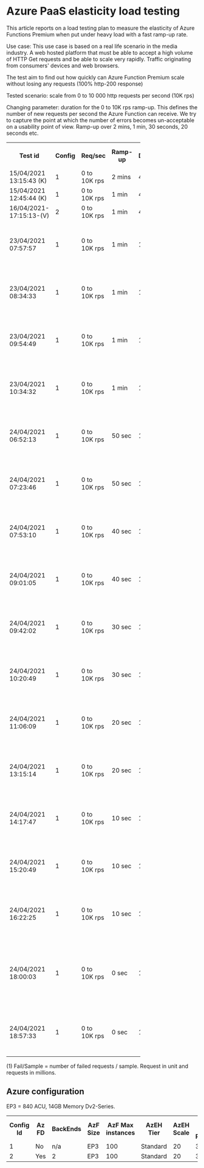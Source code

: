 # Azure PaaS elasticity load testing

This article reports on a load testing plan to measure the elasticity of Azure Functions Premium when put under heavy load with a fast ramp-up rate.

Use case:
This use case is based on a real life scenario in the media industry. A web hosted platform that must be able to accept a high volume of HTTP Get requests and be able to scale very rapidly. Traffic originating from consumers' devices and web browsers.

The test aim to find out how quickly can Azure Function Premium scale without losing any requests (100% http-200 response)

Tested scenario: scale from 0 to 10 000 http requests per second (10K rps)

Changing parameter: duration for the 0 to 10K rps ramp-up. This defines the number of new requests per second the Azure Function can receive. We try to capture the point at which the number of errors becomes un-acceptable on a usability point of view. Ramp-up over 2 mins, 1 min, 30 seconds, 20 seconds etc.

<table style="width:70%">
  <tr>
    <th>Test id</th>
    <th>Config</th>
    <th>Req/sec</th>
    <th>Ramp-up</th>
    <th>Duration</th>
    <th>Client/sec</th>
    <th>Fail/Sample(1)</th>
    <th>Avg rps</th>
    <th>AzFunc instances</th>
    <th>EH Incoming Messages</th>
    <th>Test Setup</th>
    <th>Test report<th>
  </tr>
  <tr>
    <td>15/04/2021 13:15:43 (K)</td>
    <td>1</td>
    <td>0 to 10K rps</td>
    <td>2 mins</td>
    <td>4 mins</td>
    <td>83</td>
    <td>1/1.7m</td>
        <td></td>
    <td>15</td>
    <td></td>
    <td></td>
    <td></td>
  </tr>
  <tr>
    <td>15/04/2021 12:45:44 (K)</td>
    <td>1</td>
    <td>0 to 10K rps</td>
    <td>1 min</td>
    <td>4 mins</td>
    <td>166</td>
    <td>0/1.7m</td>
            <td></td>
    <td>15</td>
    <td></td>
    <td></td>
    <td></td>
  </tr>
  <tr>
    <td>16/04/2021-17:15:13-(V)</td>
    <td>2</td>
    <td>0 to 10K rps</td>
    <td>1 min</td>
    <td>4 mins</td>
    <td>166</td>
    <td>2/1.63m</td>
            <td>8500</td>
    <td>?</td>
    <td></td>
    <td></td>
    <td><a target="_blank" href="https://sareportsloadtesting.blob.core.windows.net/testingreports/16042021_171513_(V)/artifacts/dashboard/index.html">Report</a></td>
  </tr>
  <tr>
    <td>23/04/2021 07:57:57</td>
    <td>1</td>
    <td>0 to 10K rps</td>
    <td>1 min</td>
    <td>11 mins</td>
    <td>166</td>
    <td>2/6.282561 million</td>
            <td>8057</td>
    <td>20</td>
    <td>6.282559 million</td>
    <td>500 Virtual Users x 20 Medium Instances</td>
    <td><a target="_blank" href="https://sareportsloadtesting.blob.core.windows.net/testingreports/23042021_075757/dashboard/index.html">Report</a></td>
  </tr>
  <tr>
    <td>23/04/2021 08:34:33</td>
    <td>1</td>
    <td>0 to 10K rps</td>
    <td>1 min</td>
    <td>11 mins</td>
    <td>166</td>
    <td>45/6.293572 million</td>
            <td>8345</td>
    <td>20</td>
    <td>6.293558 million</td>
    <td>500 Virtual Users x 20 Medium Instances</td>
    <td><a target="_blank" href="https://sareportsloadtesting.blob.core.windows.net/testingreports/23042021_083433/dashboard/index.html">Report</a></td>
  </tr>
  <tr>
    <td>23/04/2021 09:54:49</td>
    <td>1</td>
    <td>0 to 10K rps</td>
    <td>1 min</td>
    <td>11 mins</td>
    <td>166</td>
    <td>0/6.336730 million</td>
            <td>9496</td>
    <td>16</td>
    <td>6.336730 million</td>
    <td>250 Virtual Users x 40 Medium Instances</td>
    <td><a target="_blank" href="https://sareportsloadtesting.blob.core.windows.net/testingreports/23042021_095449/dashboard/index.html">Report</a></td>
  </tr>
  <tr>
    <td>23/04/2021 10:34:32</td>
    <td>1</td>
    <td>0 to 10K rps</td>
    <td>1 min</td>
    <td>11 mins</td>
    <td>166</td>
    <td>0/6.346183 million</td>
            <td>9515</td>
    <td>17</td>
    <td>6.346183 million</td>
    <td>250 Virtual Users x 40 Medium Instances</td>
    <td><a target="_blank" href="https://sareportsloadtesting.blob.core.windows.net/testingreports/23042021_103432/dashboard/index.html">Report</a></td>
  </tr>
  <tr>
    <td>24/04/2021 06:52:13</td>
    <td>1</td>
    <td>0 to 10K rps</td>
    <td>50 sec</td>
    <td>11 mins</td>
    <td>200</td>
    <td>1/6.343606 million</td>
            <td>9535</td>
    <td>13</td>
    <td>6.343606 million</td>
    <td>250 Virtual Users x 40 Medium Instances</td>
    <td><a target="_blank" href="https://sareportsloadtesting.blob.core.windows.net/testingreports/24042021_065214/dashboard/index.html">Report</a></td>
  </tr>
  <tr>
    <td>24/04/2021 07:23:46</td>
    <td>1</td>
    <td>0 to 10K rps</td>
    <td>50 sec</td>
    <td>11 mins</td>
    <td>200</td>
    <td>0/6.357121 million</td>
            <td>9555</td>
    <td>17</td>
    <td>6.357122 million</td>
    <td>250 Virtual Users x 40 Medium Instances</td>
    <td><a target="_blank" href="https://sareportsloadtesting.blob.core.windows.net/testingreports/24042021_072346/dashboard/index.html">Report</a></td>
  </tr>
  <tr>
    <td>24/04/2021 07:53:10</td>
    <td>1</td>
    <td>0 to 10K rps</td>
    <td>40 sec</td>
    <td>11 mins</td>
    <td>250</td>
    <td>0/6.364264 million</td>
            <td>9567</td>
    <td>16</td>
    <td>6.364425 million</td>
    <td>250 Virtual Users x 40 Medium Instances</td>
    <td><a target="_blank" href="https://sareportsloadtesting.blob.core.windows.net/testingreports/24042021_075310/dashboard/index.html">Report</a></td>
  </tr>
  <tr>
    <td>24/04/2021 09:01:05</td>
    <td>1</td>
    <td>0 to 10K rps</td>
    <td>40 sec</td>
    <td>11 mins</td>
    <td>250</td>
    <td>0/6.406986 million</td>
            <td>9633</td>
    <td>13</td>
    <td>6.406986 million</td>
    <td>250 Virtual Users x 40 Medium Instances</td>
    <td><a target="_blank" href="https://sareportsloadtesting.blob.core.windows.net/testingreports/24042021_090105/dashboard/index.html">Report</a></td>
  </tr>
  <tr>
    <td>24/04/2021 09:42:02</td>
    <td>1</td>
    <td>0 to 10K rps</td>
    <td>30 sec</td>
    <td>11 mins</td>
    <td>333</td>
    <td>0/6.448748 million</td>
            <td>9693</td>
    <td>14</td>
    <td>6.448748 million</td>
    <td>250 Virtual Users x 40 Medium Instances</td>
    <td><a target="_blank" href="https://sareportsloadtesting.blob.core.windows.net/testingreports/24042021_094202/dashboard/index.html">Report</a></td>
  </tr>
  <tr>
    <td>24/04/2021 10:20:49</td>
    <td>1</td>
    <td>0 to 10K rps</td>
    <td>30 sec</td>
    <td>11 mins</td>
    <td>333</td>
    <td>0/6.442250 million</td>
            <td>9683</td>
    <td>20</td>
    <td>6.442250 million</td>
    <td>250 Virtual Users x 40 Medium Instances</td>
    <td><a target="_blank" href="https://sareportsloadtesting.blob.core.windows.net/testingreports/24042021_102049/dashboard/index.html">Report</a></td>
  </tr>
  <tr>
    <td>24/04/2021 11:06:09</td>
    <td>1</td>
    <td>0 to 10K rps</td>
    <td>20 sec</td>
    <td>11 mins</td>
    <td>500</td>
    <td>0/6.497785 million</td>
            <td>9769</td>
    <td>15</td>
    <td>6.497785 million</td>
    <td>250 Virtual Users x 40 Medium Instances</td>
    <td><a target="_blank" href="https://sareportsloadtesting.blob.core.windows.net/testingreports/24042021_110609/dashboard/index.html">Report</a></td>
  </tr>
  <tr>
    <td>24/04/2021 13:15:14</td>
    <td>1</td>
    <td>0 to 10K rps</td>
    <td>20 sec</td>
    <td>11 mins</td>
    <td>500</td>
    <td>0/6.468643 million</td>
            <td>9721</td>
    <td>12</td>
    <td>6.468643 million</td>
    <td>250 Virtual Users x 40 Medium Instances</td>
    <td><a target="_blank" href="https://sareportsloadtesting.blob.core.windows.net/testingreports/24042021_131514/dashboard/index.html">Report</a></td>
  </tr>
  <tr>
    <td>24/04/2021 14:17:47</td>
    <td>1</td>
    <td>0 to 10K rps</td>
    <td>10 sec</td>
    <td>11 mins</td>
    <td>1000</td>
    <td>272/6.490735 million</td>
            <td>9756</td>
    <td>13</td>
    <td>6.490463 million</td>
    <td>250 Virtual Users x 40 Medium Instances</td>
    <td><a target="_blank" href="https://sareportsloadtesting.blob.core.windows.net/testingreports/24042021_141747/dashboard/index.html">Report</a></td>
  </tr>
  <tr>
    <td>24/04/2021 15:20:49</td>
    <td>1</td>
    <td>0 to 10K rps</td>
    <td>10 sec</td>
    <td>11 mins</td>
    <td>1000</td>
    <td>0/6.479702 million</td>
            <td>9742</td>
    <td>13</td>
    <td>6.479702 million</td>
    <td>250 Virtual Users x 40 Medium Instances</td>
    <td><a target="_blank" href="https://sareportsloadtesting.blob.core.windows.net/testingreports/24042021_152049/dashboard/index.html">Report</a></td>
  </tr>
  <tr>
    <td>24/04/2021 16:22:25</td>
    <td>1</td>
    <td>0 to 10K rps</td>
    <td>10 sec</td>
    <td>11 mins</td>
    <td>1000</td>
    <td>1/6.381744 million</td>
            <td>9595</td>
    <td>20</td>
    <td>6.381743 million</td>
    <td>250 Virtual Users x 40 Medium Instances</td>
    <td><a target="_blank" href="https://sareportsloadtesting.blob.core.windows.net/testingreports/24042021_162225/dashboard/index.html">Report</a></td>
  </tr>
  <tr>
    <td>24/04/2021 18:00:03</td>
    <td>1</td>
    <td>0 to 10K rps</td>
    <td>0 sec</td>
    <td>11 mins</td>
    <td>10000</td>
    <td>1/6.376057 million</td>
            <td>9578</td>
    <td>17</td>
    <td>5.776255 million (large discrepancy due to Azure Diagnostics missing a sample)</td>
    <td>250 Virtual Users x 40 Medium Instances</td>
    <td><a target="_blank" href="https://sareportsloadtesting.blob.core.windows.net/testingreports/24042021_180003/dashboard/index.html">Report</a></td>
  </tr>
  <tr>
    <td>24/04/2021 18:57:33</td>
    <td>1</td>
    <td>0 to 10K rps</td>
    <td>0 sec</td>
    <td>11 mins</td>
    <td>10000</td>
    <td>179/6.379544 million</td>
            <td>9585</td>
    <td>17</td>
    <td>6.379365 million</td>
    <td>250 Virtual Users x 40 Medium Instances</td>
    <td><a target="_blank" href="https://sareportsloadtesting.blob.core.windows.net/testingreports/24042021_185733/dashboard/index.html">Report</a></td>
  </tr>
</table>

(1) Fail/Sample = number of failed requests / sample. Request in unit and requests in millions.

## Azure configuration

EP3 = 840 ACU, 14GB Memory Dv2-Series.

<table style="width:100%">
  <tr>
    <th>Config Id</th>
    <th>Az FD</th>
    <th>BackEnds</th>
    <th>AzF Size</th>
    <th>AzF Max instances</th>
    <th>AzEH Tier</th>
    <th>AzEH Scale</th>
    <th>AzEH Hub Partitions</th>
  </tr>
  <tr>
    <td>1</td>
    <td>No</td>
    <td>n/a</td>
    <td>EP3</td>
    <td>100</td>
    <td>Standard</td>
    <td>20</td>
    <td>32</td>
</tr>
  <tr>
    <td>2</td>
    <td>Yes</td>
    <td>2</td>
    <td>EP3</td>
    <td>100</td>
    <td>Standard</td>
    <td>20</td>
    <td>32</td>
  </tr>

</table>